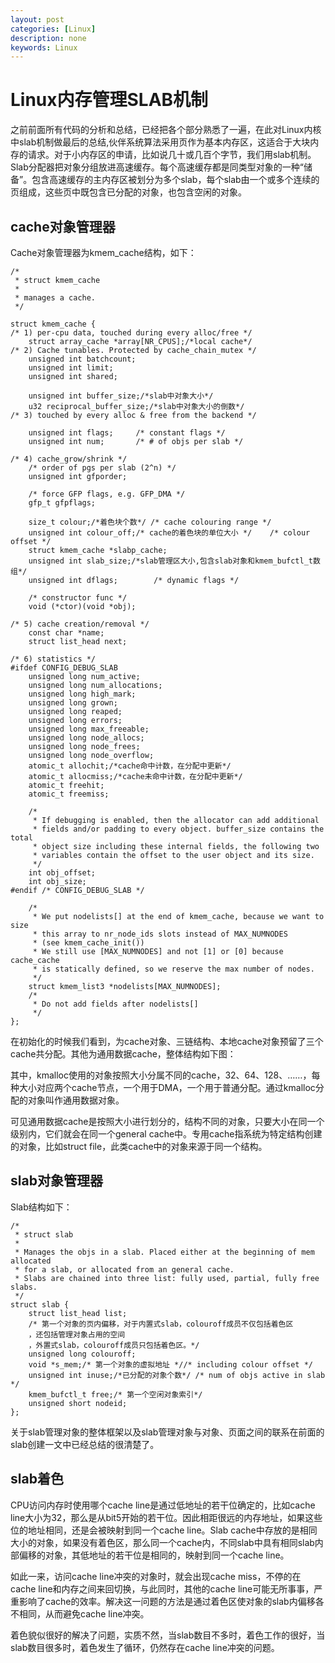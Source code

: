 ```yaml
---
layout: post
categories: [Linux]
description: none
keywords: Linux
---
```

# Linux内存管理SLAB机制
之前前面所有代码的分析和总结，已经把各个部分熟悉了一遍，在此对Linux内核中slab机制做最后的总结,伙伴系统算法采用页作为基本内存区，这适合于大块内存的请求。对于小内存区的申请，比如说几十或几百个字节，我们用slab机制。Slab分配器把对象分组放进高速缓存。每个高速缓存都是同类型对象的一种“储备”。包含高速缓存的主内存区被划分为多个slab，每个slab由一个或多个连续的页组成，这些页中既包含已分配的对象，也包含空闲的对象。

## cache对象管理器
Cache对象管理器为kmem_cache结构，如下：
```
/*
 * struct kmem_cache
 *
 * manages a cache.
 */
 
struct kmem_cache {
/* 1) per-cpu data, touched during every alloc/free */
	struct array_cache *array[NR_CPUS];/*local cache*/
/* 2) Cache tunables. Protected by cache_chain_mutex */
	unsigned int batchcount;
	unsigned int limit;
	unsigned int shared;
 
	unsigned int buffer_size;/*slab中对象大小*/
	u32 reciprocal_buffer_size;/*slab中对象大小的倒数*/
/* 3) touched by every alloc & free from the backend */
 
	unsigned int flags;		/* constant flags */
	unsigned int num;		/* # of objs per slab */
 
/* 4) cache_grow/shrink */
	/* order of pgs per slab (2^n) */
	unsigned int gfporder;
 
	/* force GFP flags, e.g. GFP_DMA */
	gfp_t gfpflags;
 
	size_t colour;/*着色块个数*/	/* cache colouring range */
	unsigned int colour_off;/* cache的着色块的单位大小 */	/* colour offset */
	struct kmem_cache *slabp_cache;
	unsigned int slab_size;/*slab管理区大小,包含slab对象和kmem_bufctl_t数组*/
	unsigned int dflags;		/* dynamic flags */
 
	/* constructor func */
	void (*ctor)(void *obj);
 
/* 5) cache creation/removal */
	const char *name;
	struct list_head next;
 
/* 6) statistics */
#ifdef CONFIG_DEBUG_SLAB
	unsigned long num_active;
	unsigned long num_allocations;
	unsigned long high_mark;
	unsigned long grown;
	unsigned long reaped;
	unsigned long errors;
	unsigned long max_freeable;
	unsigned long node_allocs;
	unsigned long node_frees;
	unsigned long node_overflow;
	atomic_t allochit;/*cache命中计数，在分配中更新*/
	atomic_t allocmiss;/*cache未命中计数，在分配中更新*/
	atomic_t freehit;
	atomic_t freemiss;
 
	/*
	 * If debugging is enabled, then the allocator can add additional
	 * fields and/or padding to every object. buffer_size contains the total
	 * object size including these internal fields, the following two
	 * variables contain the offset to the user object and its size.
	 */
	int obj_offset;
	int obj_size;
#endif /* CONFIG_DEBUG_SLAB */
 
	/*
	 * We put nodelists[] at the end of kmem_cache, because we want to size
	 * this array to nr_node_ids slots instead of MAX_NUMNODES
	 * (see kmem_cache_init())
	 * We still use [MAX_NUMNODES] and not [1] or [0] because cache_cache
	 * is statically defined, so we reserve the max number of nodes.
	 */
	struct kmem_list3 *nodelists[MAX_NUMNODES];
	/*
	 * Do not add fields after nodelists[]
	 */
};
```
在初始化的时候我们看到，为cache对象、三链结构、本地cache对象预留了三个cache共分配。其他为通用数据cache，整体结构如下图：

其中，kmalloc使用的对象按照大小分属不同的cache，32、64、128、……，每种大小对应两个cache节点，一个用于DMA，一个用于普通分配。通过kmalloc分配的对象叫作通用数据对象。

可见通用数据cache是按照大小进行划分的，结构不同的对象，只要大小在同一个级别内，它们就会在同一个general cache中。专用cache指系统为特定结构创建的对象，比如struct file，此类cache中的对象来源于同一个结构。

## slab对象管理器
Slab结构如下：
```
/*
 * struct slab
 *
 * Manages the objs in a slab. Placed either at the beginning of mem allocated
 * for a slab, or allocated from an general cache.
 * Slabs are chained into three list: fully used, partial, fully free slabs.
 */
struct slab {
	struct list_head list;
	/* 第一个对象的页内偏移，对于内置式slab，colouroff成员不仅包括着色区
	，还包括管理对象占用的空间
	，外置式slab，colouroff成员只包括着色区。*/
	unsigned long colouroff;
	void *s_mem;/* 第一个对象的虚拟地址 *//* including colour offset */
	unsigned int inuse;/*已分配的对象个数*/	/* num of objs active in slab */
	kmem_bufctl_t free;/* 第一个空闲对象索引*/
	unsigned short nodeid;
};
```
关于slab管理对象的整体框架以及slab管理对象与对象、页面之间的联系在前面的slab创建一文中已经总结的很清楚了。

## slab着色
CPU访问内存时使用哪个cache line是通过低地址的若干位确定的，比如cache line大小为32，那么是从bit5开始的若干位。因此相距很远的内存地址，如果这些位的地址相同，还是会被映射到同一个cache line。Slab cache中存放的是相同大小的对象，如果没有着色区，那么同一个cache内，不同slab中具有相同slab内部偏移的对象，其低地址的若干位是相同的，映射到同一个cache line。

如此一来，访问cache line冲突的对象时，就会出现cache miss，不停的在cache line和内存之间来回切换，与此同时，其他的cache line可能无所事事，严重影响了cache的效率。解决这一问题的方法是通过着色区使对象的slab内偏移各不相同，从而避免cache line冲突。

着色貌似很好的解决了问题，实质不然，当slab数目不多时，着色工作的很好，当slab数目很多时，着色发生了循环，仍然存在cache line冲突的问题。
